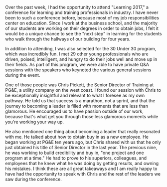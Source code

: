 Over the past week, I had the opportunity to attend "Learning 2017," a conference for learning and training professionals in industry. I have never been to such a conference before, because most of my job responsibilities center on education. Since I work at the business school, and the majority of our students are working on their degrees in order to obtain jobs, I felt it would be a unique chance to see the "next step" in learning for the students who walk through the hallways of our building for four years.

In addition to attending, I was also selected for the 30 Under 30 program, which was incredibly fun. I met 29 other young professionals who are driven, poised, intelligent, and hungry to do their jobs well and move up in their fields. As part of this program, we were able to have private Q&A sessions with the speakers who keynoted the various general sessions during the event.

One of those people was Chris Pickett, the Senior Director of Training at PG&E, a utility company on the west coast. I found our session with Chris to be exceptionally insightful and relevant to what I foresee as my own pathway. He told us that success is a marathon, not a sprint, and that the journey to becoming a leader is filled with moments that are less than glamorous. He encouraged us to have passion outside of our work, because that's what get you through those less glamorous moments while you're working your way up.

He also mentioned one thing about becoming a leader that really resonated with me. He talked about how to obtain buy in as a new employee. He began working at PG&E ten years ago, but Chris shared with us that he only just obtained his title of Senior Director in the last year. The previous nine, he was working to build credibility and buy in, "one project and one program at a time." He had to prove to his superiors, colleagues, and employees that he knew what he was doing by getting results, and owning his mistakes. I think these are all great takeaways and I am really happy to have had the opportunity to speak with Chris and the rest of the leaders we saw during the conference.

